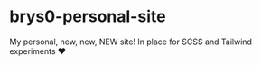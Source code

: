 # brys0-personal-site
 My personal, new, new, NEW site! In place for SCSS and Tailwind experiments ❤
